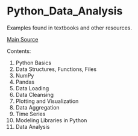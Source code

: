 # Python_Data_Analysis
Examples found in textbooks and other resources.

[Main Source](https://github.com/wesm/pydata-book)

Contents:

1. Python Basics
2. Data Structures, Functions, Files
3. NumPy
4. Pandas
5. Data Loading
6. Data Cleansing
7. Plotting and Visualization
8. Data Aggregation
9. Time Series
10. Modeling Libraries in Python
11. Data Analysis
